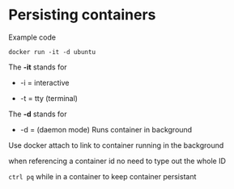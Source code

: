 # Persisting containers

<p> Example code </p>

`docker run -it -d ubuntu`

The **-it**  stands for 

*  -i = interactive

*  -t = tty (terminal)

The **-d** stands for

*  -d = (daemon mode) Runs container in background

 Use docker attach to link to container running in the background
 
 when referencing a container id no need to type out the whole ID
 
 `ctrl pq` while in a container to keep container persistant
 

